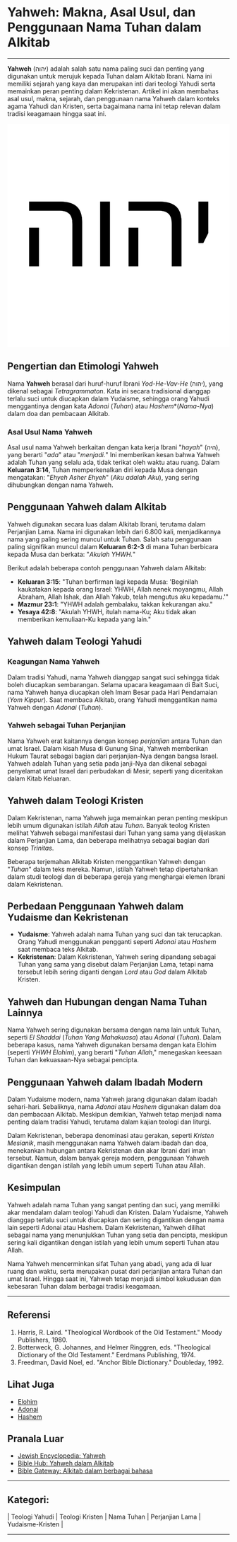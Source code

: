 # Yahweh: Makna, Asal Usul, dan Penggunaan Nama Tuhan dalam Alkitab

---

**Yahweh** (יהוה) adalah salah satu nama paling suci dan penting yang digunakan untuk merujuk kepada Tuhan dalam Alkitab Ibrani. Nama ini memiliki sejarah yang kaya dan merupakan inti dari teologi Yahudi serta memainkan peran penting dalam Kekristenan. Artikel ini akan membahas asal usul, makna, sejarah, dan penggunaan nama Yahweh dalam konteks agama Yahudi dan Kristen, serta bagaimana nama ini tetap relevan dalam tradisi keagamaan hingga saat ini.

![Yahweh, nama Tuhan dalam Alkitab Ibrani dan Kristen](konten/img/nama_tuhan/YHWH.svg)

## Pengertian dan Etimologi Yahweh

Nama **Yahweh** berasal dari huruf-huruf Ibrani *Yod-He-Vav-He* (יהוה), yang dikenal sebagai *Tetragrammaton*. Kata ini secara tradisional dianggap terlalu suci untuk diucapkan dalam Yudaisme, sehingga orang Yahudi menggantinya dengan kata *Adonai* (*Tuhan*) atau *Hashem**(*Nama-Nya*) dalam doa dan pembacaan Alkitab.

### Asal Usul Nama Yahweh

Asal usul nama Yahweh berkaitan dengan kata kerja Ibrani "*hayah*" (היה), yang berarti "*ada*" atau "*menjadi.*" Ini memberikan kesan bahwa Yahweh adalah Tuhan yang selalu ada, tidak terikat oleh waktu atau ruang. Dalam **Keluaran 3:14**, Tuhan memperkenalkan diri kepada Musa dengan mengatakan: "*Ehyeh Asher Ehyeh*" (*Aku adalah Aku*), yang sering dihubungkan dengan nama Yahweh.

## Penggunaan Yahweh dalam Alkitab

Yahweh digunakan secara luas dalam Alkitab Ibrani, terutama dalam Perjanjian Lama. Nama ini digunakan lebih dari 6.800 kali, menjadikannya nama yang paling sering muncul untuk Tuhan. Salah satu penggunaan paling signifikan muncul dalam **Keluaran 6:2-3** di mana Tuhan berbicara kepada Musa dan berkata: "*Akulah YHWH.*"

Berikut adalah beberapa contoh penggunaan Yahweh dalam Alkitab:
- **Keluaran 3:15**: "Tuhan berfirman lagi kepada Musa: 'Beginilah kaukatakan kepada orang Israel: YHWH, Allah nenek moyangmu, Allah Abraham, Allah Ishak, dan Allah Yakub, telah mengutus aku kepadamu.'"
- **Mazmur 23:1**: "YHWH adalah gembalaku, takkan kekurangan aku."
- **Yesaya 42:8**: "Akulah YHWH, itulah nama-Ku; Aku tidak akan memberikan kemuliaan-Ku kepada yang lain."

## Yahweh dalam Teologi Yahudi

### Keagungan Nama Yahweh

Dalam tradisi Yahudi, nama Yahweh dianggap sangat suci sehingga tidak boleh diucapkan sembarangan. Selama upacara keagamaan di Bait Suci, nama Yahweh hanya diucapkan oleh Imam Besar pada Hari Pendamaian (*Yom Kippur*). Saat membaca Alkitab, orang Yahudi menggantikan nama Yahweh dengan *Adonai* (*Tuhan*).

### Yahweh sebagai Tuhan Perjanjian

Nama Yahweh erat kaitannya dengan konsep *perjanjian* antara Tuhan dan umat Israel. Dalam kisah Musa di Gunung Sinai, Yahweh memberikan Hukum Taurat sebagai bagian dari perjanjian-Nya dengan bangsa Israel. Yahweh adalah Tuhan yang setia pada janji-Nya dan dikenal sebagai penyelamat umat Israel dari perbudakan di Mesir, seperti yang diceritakan dalam Kitab Keluaran.

## Yahweh dalam Teologi Kristen

Dalam Kekristenan, nama Yahweh juga memainkan peran penting meskipun lebih umum digunakan istilah *Allah* atau *Tuhan*. Banyak teolog Kristen melihat Yahweh sebagai manifestasi dari Tuhan yang sama yang dijelaskan dalam Perjanjian Lama, dan beberapa melihatnya sebagai bagian dari konsep *Trinitas*.

Beberapa terjemahan Alkitab Kristen menggantikan Yahweh dengan "*Tuhan*" dalam teks mereka. Namun, istilah Yahweh tetap dipertahankan dalam studi teologi dan di beberapa gereja yang menghargai elemen Ibrani dalam Kekristenan.

## Perbedaan Penggunaan Yahweh dalam Yudaisme dan Kekristenan

- **Yudaisme**: Yahweh adalah nama Tuhan yang suci dan tak terucapkan. Orang Yahudi menggunakan pengganti seperti *Adonai* atau *Hashem* saat membaca teks Alkitab.
- **Kekristenan**: Dalam Kekristenan, Yahweh sering dipandang sebagai Tuhan yang sama yang disebut dalam Perjanjian Lama, tetapi nama tersebut lebih sering diganti dengan *Lord* atau *God* dalam Alkitab Kristen.

## Yahweh dan Hubungan dengan Nama Tuhan Lainnya

Nama Yahweh sering digunakan bersama dengan nama lain untuk Tuhan, seperti *El Shaddai* (*Tuhan Yang Mahakuasa*) atau *Adonai* (*Tuhan*). Dalam beberapa kasus, nama Yahweh digunakan bersama dengan kata Elohim (seperti *YHWH Elohim*), yang berarti "*Tuhan Allah*," menegaskan keesaan Tuhan dan kekuasaan-Nya sebagai pencipta.

## Penggunaan Yahweh dalam Ibadah Modern

Dalam Yudaisme modern, nama Yahweh jarang digunakan dalam ibadah sehari-hari. Sebaliknya, nama *Adonai* atau *Hashem* digunakan dalam doa dan pembacaan Alkitab. Meskipun demikian, Yahweh tetap menjadi nama penting dalam tradisi Yahudi, terutama dalam kajian teologi dan liturgi.

Dalam Kekristenan, beberapa denominasi atau gerakan, seperti *Kristen Mesianik*, masih menggunakan nama Yahweh dalam ibadah dan doa, menekankan hubungan antara Kekristenan dan akar Ibrani dari iman tersebut. Namun, dalam banyak gereja modern, penggunaan Yahweh digantikan dengan istilah yang lebih umum seperti Tuhan atau Allah.

## Kesimpulan

Yahweh adalah nama Tuhan yang sangat penting dan suci, yang memiliki akar mendalam dalam teologi Yahudi dan Kristen. Dalam Yudaisme, Yahweh dianggap terlalu suci untuk diucapkan dan sering digantikan dengan nama lain seperti Adonai atau Hashem. Dalam Kekristenan, Yahweh dilihat sebagai nama yang menunjukkan Tuhan yang setia dan pencipta, meskipun sering kali digantikan dengan istilah yang lebih umum seperti Tuhan atau Allah.

Nama Yahweh mencerminkan sifat Tuhan yang abadi, yang ada di luar ruang dan waktu, serta merupakan pusat dari perjanjian antara Tuhan dan umat Israel. Hingga saat ini, Yahweh tetap menjadi simbol kekudusan dan kebesaran Tuhan dalam berbagai tradisi keagamaan.

---

## Referensi
1. Harris, R. Laird. "Theological Wordbook of the Old Testament." Moody Publishers, 1980.
2. Botterweck, G. Johannes, and Helmer Ringgren, eds. "Theological Dictionary of the Old Testament." Eerdmans Publishing, 1974.
3. Freedman, David Noel, ed. "Anchor Bible Dictionary." Doubleday, 1992.

## Lihat Juga
- [Elohim](konten/kategori/nama_tuhan/elohim.md)
- [Adonai](konten/kategori/nama_tuhan/adonai.md)
- [Hashem](konten/kategori/nama_tuhan/hashem.md)

## Pranala Luar
- [Jewish Encyclopedia: Yahweh](http://www.jewishencyclopedia.com/articles/11305-yahweh)
- [Bible Hub: Yahweh dalam Alkitab](https://biblehub.com/)
- [Bible Gateway: Alkitab dalam berbagai bahasa](https://www.biblegateway.com/)

---

## Kategori:
| Teologi Yahudi | Teologi Kristen | Nama Tuhan | Perjanjian Lama | Yudaisme-Kristen |

---